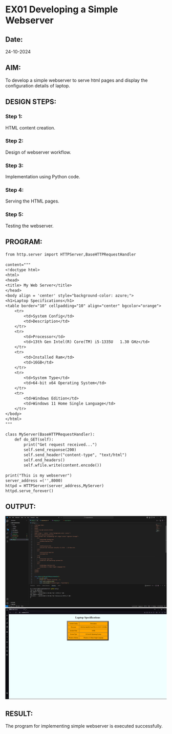 # EX01 Developing a Simple Webserver
## Date:
24-10-2024
## AIM:
To develop a simple webserver to serve html pages and display the configuration details of laptop.

## DESIGN STEPS:
### Step 1: 
HTML content creation.

### Step 2:
Design of webserver workflow.

### Step 3:
Implementation using Python code.

### Step 4:
Serving the HTML pages.

### Step 5:
Testing the webserver.

## PROGRAM:
```
from http.server import HTTPServer,BaseHTTPRequestHandler

content="""
<!doctype html>
<html>
<head>
<title> My Web Server</title>
</head>
<body align = 'center' style="background-color: azure;">
<h1>Laptop Specifications</h1>
<table border="10" cellpadding="10" align="center" bgcolor="orange">
    <tr>
        <td>System Config</td>
        <td>Description</td>
    </tr>
    <tr>
        <td>Processor</td>
        <td>13th Gen Intel(R) Core(TM) i5-1335U   1.30 GHz</td>
    </tr>
    <tr>
        <td>Installed Ram</td>
        <td>16GB</td>
    </tr>
    <tr>
        <td>System Type</td>
        <td>64-bit x64 Operating System</td>
    </tr>
    <tr>
        <td>Windows Edition</td>
        <td>Windows 11 Home Single Language</td>
    </tr>
</body>
</html>
"""

class MyServer(BaseHTTPRequestHandler):
    def do_GET(self):
        print("Get request received...")
        self.send_response(200) 
        self.send_header("content-type", "text/html")       
        self.end_headers()
        self.wfile.write(content.encode())

print("This is my webserver") 
server_address =('',8000)
httpd = HTTPServer(server_address,MyServer)
httpd.serve_forever()
```
## OUTPUT:
![alt text](<image copy.png>)
![alt text](image.png)
## RESULT:
The program for implementing simple webserver is executed successfully.
